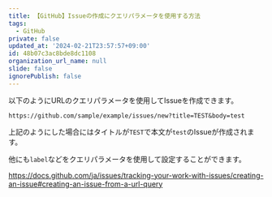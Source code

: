 ```yaml
---
title: 【GitHub】Issueの作成にクエリパラメータを使用する方法
tags:
  - GitHub
private: false
updated_at: '2024-02-21T23:57:57+09:00'
id: 48b07c3ac8bde8dc1108
organization_url_name: null
slide: false
ignorePublish: false
---
```


以下のようにURLのクエリパラメータを使用してIssueを作成できます。

```
https://github.com/sample/example/issues/new?title=TEST&body=test
```

上記のようにした場合にはタイトルが`TEST`で本文が`test`のIssueが作成されます。


他にも`label`などをクエリパラメータを使用して設定することができます。

https://docs.github.com/ja/issues/tracking-your-work-with-issues/creating-an-issue#creating-an-issue-from-a-url-query
